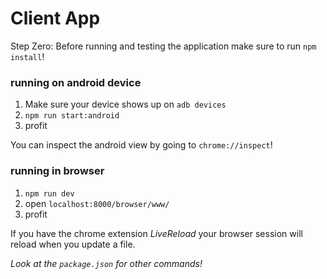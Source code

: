 # Client App

Step Zero: Before running and testing the application make sure to run `npm install`!

### running on android device
1. Make sure your device shows up on `adb devices`
2. `npm run start:android`
3. profit  

You can inspect the android view by going to `chrome://inspect`!  

### running in browser
1. `npm run dev`
2. open `localhost:8000/browser/www/`
3. profit

If you have the chrome extension _LiveReload_ your browser session will reload when you update a file.  


_Look at the `package.json` for other commands!_  
